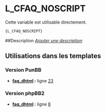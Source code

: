 # L_CFAQ_NOSCRIPT


Cette variable est utilisable directement.

```html
{L_CFAQ_NOSCRIPT}
```

##Description
[*Ajouter une description*](https://fa-tvars.appspot.com/var/L_CFAQ_NOSCRIPT)

## Utilisations dans les templates

### Version PunBB
* __[faq_dhtml](../tpl/var/punbb/faq_dhtml.md#readme) :__ ligne [23](../tpl/src/punbb/faq_dhtml.tpl#L23)

### Version phpBB2
* __[faq_dhtml](../tpl/var/subsilver/faq_dhtml.md#readme) :__ ligne [6](../tpl/src/subsilver/faq_dhtml.tpl#L6)